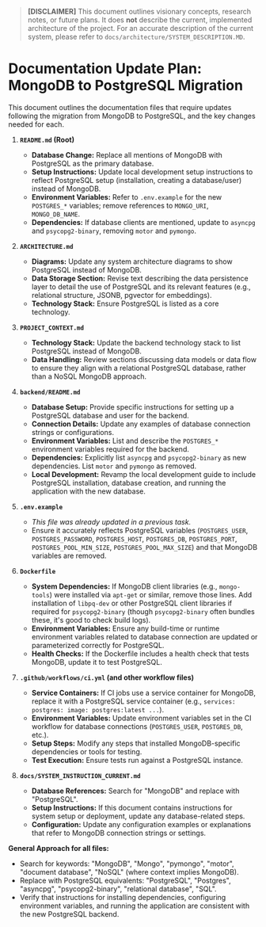 > **[DISCLAIMER]** This document outlines visionary concepts, research notes, or future plans. It does **not** describe the current, implemented architecture of the project. For an accurate description of the current system, please refer to `docs/architecture/SYSTEM_DESCRIPTION.MD`.
# Documentation Update Plan: MongoDB to PostgreSQL Migration

This document outlines the documentation files that require updates following the migration from MongoDB to PostgreSQL, and the key changes needed for each.

1.  **`README.md` (Root)**
    *   **Database Change:** Replace all mentions of MongoDB with PostgreSQL as the primary database.
    *   **Setup Instructions:** Update local development setup instructions to reflect PostgreSQL setup (installation, creating a database/user) instead of MongoDB.
    *   **Environment Variables:** Refer to `.env.example` for the new `POSTGRES_*` variables; remove references to `MONGO_URI`, `MONGO_DB_NAME`.
    *   **Dependencies:** If database clients are mentioned, update to `asyncpg` and `psycopg2-binary`, removing `motor` and `pymongo`.

2.  **`ARCHITECTURE.md`**
    *   **Diagrams:** Update any system architecture diagrams to show PostgreSQL instead of MongoDB.
    *   **Data Storage Section:** Revise text describing the data persistence layer to detail the use of PostgreSQL and its relevant features (e.g., relational structure, JSONB, pgvector for embeddings).
    *   **Technology Stack:** Ensure PostgreSQL is listed as a core technology.

3.  **`PROJECT_CONTEXT.md`**
    *   **Technology Stack:** Update the backend technology stack to list PostgreSQL instead of MongoDB.
    *   **Data Handling:** Review sections discussing data models or data flow to ensure they align with a relational PostgreSQL database, rather than a NoSQL MongoDB approach.

4.  **`backend/README.md`**
    *   **Database Setup:** Provide specific instructions for setting up a PostgreSQL database and user for the backend.
    *   **Connection Details:** Update any examples of database connection strings or configurations.
    *   **Environment Variables:** List and describe the `POSTGRES_*` environment variables required for the backend.
    *   **Dependencies:** Explicitly list `asyncpg` and `psycopg2-binary` as new dependencies. List `motor` and `pymongo` as removed.
    *   **Local Development:** Revamp the local development guide to include PostgreSQL installation, database creation, and running the application with the new database.

5.  **`.env.example`**
    *   *This file was already updated in a previous task.*
    *   Ensure it accurately reflects PostgreSQL variables (`POSTGRES_USER`, `POSTGRES_PASSWORD`, `POSTGRES_HOST`, `POSTGRES_DB`, `POSTGRES_PORT`, `POSTGRES_POOL_MIN_SIZE`, `POSTGRES_POOL_MAX_SIZE`) and that MongoDB variables are removed.

6.  **`Dockerfile`**
    *   **System Dependencies:** If MongoDB client libraries (e.g., `mongo-tools`) were installed via `apt-get` or similar, remove those lines. Add installation of `libpq-dev` or other PostgreSQL client libraries if required for `psycopg2-binary` (though `psycopg2-binary` often bundles these, it's good to check build logs).
    *   **Environment Variables:** Ensure any build-time or runtime environment variables related to database connection are updated or parameterized correctly for PostgreSQL.
    *   **Health Checks:** If the Dockerfile includes a health check that tests MongoDB, update it to test PostgreSQL.

7.  **`.github/workflows/ci.yml` (and other workflow files)**
    *   **Service Containers:** If CI jobs use a service container for MongoDB, replace it with a PostgreSQL service container (e.g., `services: postgres: image: postgres:latest ...`).
    *   **Environment Variables:** Update environment variables set in the CI workflow for database connections (`POSTGRES_USER`, `POSTGRES_DB`, etc.).
    *   **Setup Steps:** Modify any steps that installed MongoDB-specific dependencies or tools for testing.
    *   **Test Execution:** Ensure tests run against a PostgreSQL instance.

8.  **`docs/SYSTEM_INSTRUCTION_CURRENT.md`**
    *   **Database References:** Search for "MongoDB" and replace with "PostgreSQL".
    *   **Setup Instructions:** If this document contains instructions for system setup or deployment, update any database-related steps.
    *   **Configuration:** Update any configuration examples or explanations that refer to MongoDB connection strings or settings.

**General Approach for all files:**
*   Search for keywords: "MongoDB", "Mongo", "pymongo", "motor", "document database", "NoSQL" (where context implies MongoDB).
*   Replace with PostgreSQL equivalents: "PostgreSQL", "Postgres", "asyncpg", "psycopg2-binary", "relational database", "SQL".
*   Verify that instructions for installing dependencies, configuring environment variables, and running the application are consistent with the new PostgreSQL backend.
